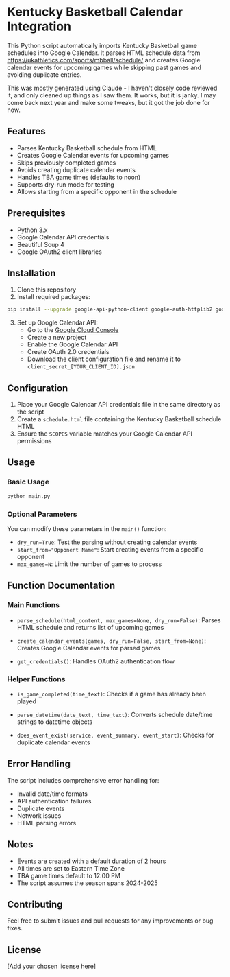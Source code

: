 # Kentucky Basketball Calendar Integration

This Python script automatically imports Kentucky Basketball game schedules into Google Calendar. It parses HTML schedule data from https://ukathletics.com/sports/mbball/schedule/ and creates Google calendar events for upcoming games while skipping past games and avoiding duplicate entries.

This was mostly generated using Claude - I haven't closely code reviewed it, and only cleaned up things as I saw them. It works, but it is janky. I may come back next year and make some tweaks, but it got the job done for now. 

## Features

- Parses Kentucky Basketball schedule from HTML
- Creates Google Calendar events for upcoming games
- Skips previously completed games
- Avoids creating duplicate calendar events
- Handles TBA game times (defaults to noon)
- Supports dry-run mode for testing
- Allows starting from a specific opponent in the schedule

## Prerequisites

- Python 3.x
- Google Calendar API credentials
- Beautiful Soup 4
- Google OAuth2 client libraries

## Installation

1. Clone this repository
2. Install required packages:
```bash
pip install --upgrade google-api-python-client google-auth-httplib2 google-auth-oauthlib beautifulsoup4
```

3. Set up Google Calendar API:
   - Go to the [Google Cloud Console](https://console.cloud.google.com/)
   - Create a new project
   - Enable the Google Calendar API
   - Create OAuth 2.0 credentials
   - Download the client configuration file and rename it to `client_secret_[YOUR_CLIENT_ID].json`

## Configuration

1. Place your Google Calendar API credentials file in the same directory as the script
2. Create a `schedule.html` file containing the Kentucky Basketball schedule HTML
3. Ensure the `SCOPES` variable matches your Google Calendar API permissions

## Usage

### Basic Usage

```bash
python main.py
```

### Optional Parameters

You can modify these parameters in the `main()` function:

- `dry_run=True`: Test the parsing without creating calendar events
- `start_from="Opponent Name"`: Start creating events from a specific opponent
- `max_games=N`: Limit the number of games to process

## Function Documentation

### Main Functions

- `parse_schedule(html_content, max_games=None, dry_run=False)`: 
  Parses HTML schedule and returns list of upcoming games

- `create_calendar_events(games, dry_run=False, start_from=None)`: 
  Creates Google Calendar events for parsed games

- `get_credentials()`: 
  Handles OAuth2 authentication flow

### Helper Functions

- `is_game_completed(time_text)`: 
  Checks if a game has already been played

- `parse_datetime(date_text, time_text)`: 
  Converts schedule date/time strings to datetime objects

- `does_event_exist(service, event_summary, event_start)`: 
  Checks for duplicate calendar events

## Error Handling

The script includes comprehensive error handling for:
- Invalid date/time formats
- API authentication failures
- Duplicate events
- Network issues
- HTML parsing errors

## Notes

- Events are created with a default duration of 2 hours
- All times are set to Eastern Time Zone
- TBA game times default to 12:00 PM
- The script assumes the season spans 2024-2025

## Contributing

Feel free to submit issues and pull requests for any improvements or bug fixes.

## License

[Add your chosen license here]
